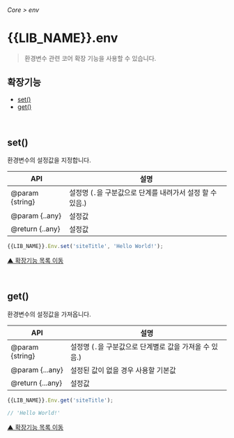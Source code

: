###### Core > env

# {{LIB_NAME}}.env
> 환경변수 관련 코어 확장 기능을 사용할 수 있습니다.

## 확장기능

- [set()](#set)
- [get()](#get)

<br>

## set()
환경변수의 설정값을 지정합니다.

API | 설명
--- | ---
@param {string} | 설정명 (`.`을 구분값으로 단계를 내려가서 설정 할 수 있음.)
@param {..any} | 설정값
@return {..any} | 설정값

```js
{{LIB_NAME}}.Env.set('siteTitle', 'Hello World!');
```

[▲ 확장기능 목록 이동](#확장기능)

<br>

## get()
환경변수의 설정값을 가져옵니다.

API | 설명
--- | ---
@param {string} | 설정명 (`.`을 구분값으로 단계별로 값을 가져올 수 있음.)
@param {...any} | 설정된 값이 없을 경우 사용할 기본값
@return {...any} | 설정값

```js
{{LIB_NAME}}.Env.get('siteTitle');

// 'Hello World!'
```

[▲ 확장기능 목록 이동](#확장기능)
